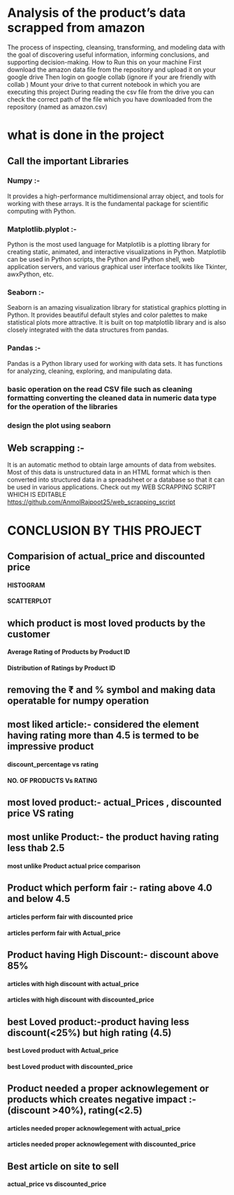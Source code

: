 # Analysis of the product’s data scrapped from amazon
The process of inspecting, cleansing, transforming, and modeling data with the goal of discovering useful information, informing conclusions, and supporting decision-making.
How to Run this on your machine 
First download the amazon data file from the repository  and upload it on your google drive 
Then login on google collab (ignore if your are friendly with collab )
Mount your drive to that current notebook in which you are executing this project
During reading the csv file from the drive you can check the correct  path of the file which you have downloaded from the repository (named as amazon.csv)
# what is done in the project 
## Call the important Libraries 
### Numpy :- 
It provides a high-performance multidimensional array object, and tools for working with these arrays. It is the fundamental package for scientific computing with Python.
### Matplotlib.plyplot :-
Python is the most used language for Matplotlib is a plotting library for creating static, animated, and interactive visualizations in Python. Matplotlib can be used in Python scripts, the Python and IPython shell, web application servers, and various graphical user interface toolkits like Tkinter, awxPython, etc.
### Seaborn :-  
Seaborn is an amazing visualization library for statistical graphics plotting in Python. It provides beautiful default styles and color palettes to make statistical plots more attractive. It is built on top matplotlib library and is also closely integrated with the data structures from pandas.
### Pandas :-
Pandas is a Python library used for working with data sets. It has functions for analyzing, cleaning, exploring, and manipulating data.
### basic operation on the read CSV file  such as cleaning formatting converting the cleaned data in numeric data type for the operation of the libraries 
 ### design the plot using seaborn 

## Web scrapping :-
It is an automatic method to obtain large amounts of data from websites. Most of this data is unstructured data in an HTML format which is then converted into structured data in a spreadsheet or a database so that it can be used in various applications.
Check out my WEB SCRAPPING SCRIPT WHICH IS EDITABLE 
https://github.com/AnmolRajpoot25/web_scrapping_script
# CONCLUSION BY THIS PROJECT 
## Comparision of actual_price and discounted price
 #### HISTOGRAM 
 #### SCATTERPLOT 
## which product is most loved products by the customer
#### Average Rating of Products by Product ID
####  Distribution of Ratings by Product ID
 
 ## removing the ₹ and % symbol and making data operatable for numpy operation
##   most liked article:- considered the element having rating more than 4.5 is termed to be impressive product
####   discount_percentage vs rating
#### NO. OF PRODUCTS Vs RATING
##  most loved product:- actual_Prices , discounted price VS rating

##   most unlike Product:- the product having rating less thab 2.5
####    most unlike Product actual price comparison
##   Product which perform fair :- rating above 4.0 and below 4.5
#### articles perform fair with discounted price
#### articles perform fair with Actual_price

 ##   Product having High Discount:- discount above 85%
####  articles with high discount with actual_price
#### articles with high discount with discounted_price
## best Loved product:-product having less discount(<25%) but high rating (4.5)
 
####  best Loved product with Actual_price
####  best Loved product with discounted_price

##  Product needed a proper acknowlegement or products which creates negative impact :- (discount >40%), rating(<2.5)
#### articles needed proper acknowlegement with actual_price 
#### articles needed proper acknowlegement with discounted_price
## Best article on site to sell
####  actual_price vs discounted_price

  
